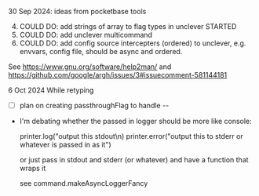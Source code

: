 
30 Sep 2024: ideas from pocketbase tools

4. COULD DO: add strings of array to flag types in unclever STARTED
5. COULD DO: add unclever multicommand
6. COULD DO: add config source intercepters (ordered) to unclever, e.g. envvars, config file, should be async and ordered.

See https://www.gnu.org/software/help2man/ and https://github.com/google/argh/issues/3#issuecomment-581144181

6 Oct 2024 While retyping

- [ ] plan on creating passthroughFlag to handle --
- I'm debating whether the passed in logger should be more like console:

  printer.log("output this stdout\n)
  printer.error("output this to stderr or whatever is passed in as it")

  or just pass in stdout and stderr (or whatever) and have a function that wraps it

  see command.makeAsyncLoggerFancy